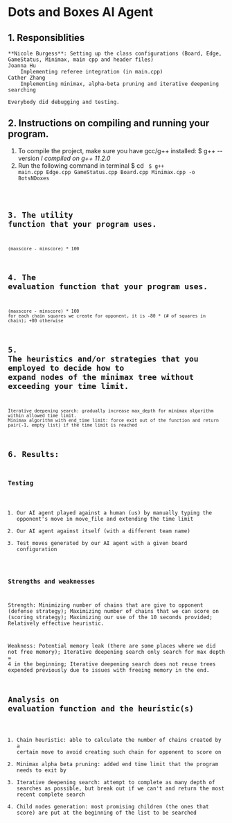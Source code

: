# Dots and Boxes AI Agent

## 1. Responsiblities
    **Nicole Burgess**: Setting up the class configurations (Board, Edge, GameStatus, Minimax, main cpp and header files)
    Joanna Hu
        Implementing referee integration (in main.cpp)
    Cather Zhang 
        Implementing minimax, alpha-beta pruning and iterative deepening searching 

    Everybody did debugging and testing.

## 2. Instructions on compiling and running your program.
1. To compile the project, make sure you have gcc/g++ installed:
    $ g++ --version
    *I compiled on g++ 11.2.0*
2. Run the following command in terminal
    $ cd <code src folder>
    $ g++ main.cpp Edge.cpp GameStatus.cpp Board.cpp Minimax.cpp -o BotsNDoxes

## 3. The utility function that your program uses.
    (maxscore - minscore) * 100


## 4. The evaluation function that your program uses.
    (maxscore - minscore) * 100
    for each chain squares we create for opponent, it is -80 * (# of squares in chain); +80 otherwise

## 5. The heuristics and/or strategies that you employed to decide how to expand nodes of the minimax tree without exceeding your time limit.
    Iterative deepening search: gradually increase max_depth for minimax algorithm within allowed time limit.
    Minimax algorithm with end_time limit: force exit out of the function and return pair(-1, empty list) if the time limit is reached

## 6. Results:
### Testing
1. Our AI agent played against a human (us) by manually typing the opponent's move in move_file and extending the time limit
2. Our AI agent against itself (with a different team name)
3. Test moves generated by our AI agent with a given board configuration

### Strengths and weaknesses
Strength: Minimizing number of chains that are give to opponent (defense strategy);
          Maximizing number of chains that we can score on (scoring strategy);
          Maximizing our use of the 10 seconds provided; 
          Relatively effective heuristic.

Weakness: Potential memory leak (there are some places where we did not free memory);
          Iterative deepening search only search for max depth = 4 in the beginning;
          Iterative deepening search does not reuse trees expended previously due to issues with freeing memory in the end.

## Analysis on evaluation function and the heuristic(s)
1. Chain heuristic: able to calculate the number of chains created by a certain move to avoid creating such chain for opponent to score on
2. Minimax alpha beta pruning: added end time limit that the program needs to exit by
3. Iterative deepening search: attempt to complete as many depth of searches as possible, but break out if we can't and return the most recent complete search
4. Child nodes generation: most promising children (the ones that score) are put at the beginning of the list to be searched